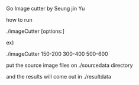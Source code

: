 Go Image cutter by Seung jin Yu

how to run

./imageCutter [options:]

ex)

./imageCutter 150-200 300-400 500-600

put the source image files on ./sourcedata directory

and the results will come out in ./resultdata
